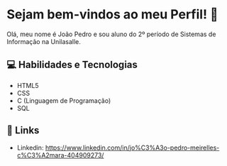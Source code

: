 # Sejam bem-vindos ao meu Perfil! 👋
Olá, meu nome é João Pedro e sou aluno do 2º período de Sistemas de Informação na Unilasalle.

## 💻 Habilidades e Tecnologias
* HTML5
* CSS
* C (Linguagem de Programação)
* SQL
## 🔗 Links
* Linkedin: https://www.linkedin.com/in/jo%C3%A3o-pedro-meirelles-c%C3%A2mara-404909273/
